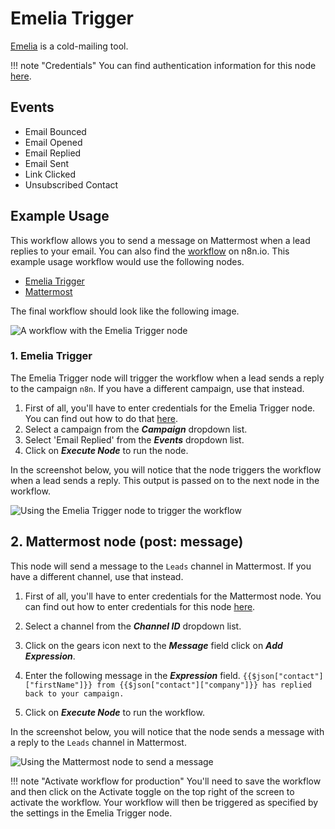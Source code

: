 # Emelia Trigger

[Emelia](https://emelia.io) is a cold-mailing tool.

!!! note "Credentials"
    You can find authentication information for this node [here](/integrations/credentials/emelia/).


## Events

- Email Bounced
- Email Opened
- Email Replied
- Email Sent
- Link Clicked
- Unsubscribed Contact

## Example Usage

This workflow allows you to send a message on Mattermost when a lead replies to your email. You can also find the [workflow](https://n8n.io/workflows/1039) on n8n.io. This example usage workflow would use the following nodes.

- [Emelia Trigger]()
- [Mattermost](/integrations/nodes/n8n-nodes-base.mattermost/)

The final workflow should look like the following image.

![A workflow with the Emelia Trigger node](/_images/integrations/trigger-nodes/emeliatrigger/workflow.png)

### 1. Emelia Trigger

The Emelia Trigger node will trigger the workflow when a lead sends a reply to the campaign `n8n`. If you have a different campaign, use that instead.

1. First of all, you'll have to enter credentials for the Emelia Trigger node. You can find out how to do that [here](/integrations/credentials/emelia/).
2. Select a campaign from the ***Campaign*** dropdown list.
3. Select 'Email Replied' from the ***Events*** dropdown list.
4. Click on ***Execute Node*** to run the node.

In the screenshot below, you will notice that the node triggers the workflow when a lead sends a reply. This output is passed on to the next node in the workflow.

![Using the Emelia Trigger node to trigger the workflow](/_images/integrations/trigger-nodes/emeliatrigger/emeliatrigger_node.png)

## 2. Mattermost node (post: message)

This node will send a message to the `Leads` channel in Mattermost. If you have a different channel, use that instead.

1. First of all, you'll have to enter credentials for the Mattermost node. You can find out how to enter credentials for this node [here](/integrations/credentials/mattermost/).
2. Select a channel from the ***Channel ID*** dropdown list.
3. Click on the gears icon next to the ***Message*** field click on ***Add Expression***.

4. Enter the following message in the ***Expression*** field. `{{$json["contact"]["firstName"]}} from {{$json["contact"]["company"]}} has replied back to your campaign.`
5. Click on ***Execute Node*** to run the workflow.

In the screenshot below, you will notice that the node sends a message with a reply to the `Leads` channel in Mattermost.

![Using the Mattermost node to send a message](/_images/integrations/trigger-nodes/emeliatrigger/mattermost_node.png)

!!! note "Activate workflow for production"
    You'll need to save the workflow and then click on the Activate toggle on the top right of the screen to activate the workflow. Your workflow will then be triggered as specified by the settings in the Emelia Trigger node.

